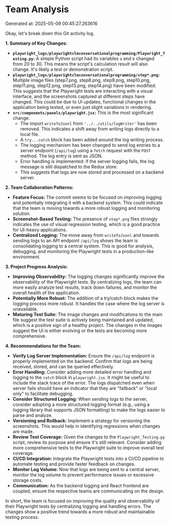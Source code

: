# Team Analysis
Generated at: 2025-05-09 00:45:27.263616

Okay, let's break down this Git activity log.

**1. Summary of Key Changes:**

*   **`playwright_logs/playwrightclmconversationalprogramming/Playwright_Testing.py`:**  A simple Python script had its variables `a` and `b` changed from 20 to 30. This means the script's calculation result will also change.  It's likely a test or demonstration script.
*   **`playwright_logs/playwrightclmconversationalprogramming/step*.png`:** Multiple image files (step7.png, step8.png, step9.png, step10.png, step11.png, step12.png, step13.png, step14.png) have been modified. This suggests that the Playwright tests are interacting with a visual interface, and the screenshots captured at different steps have changed.  This could be due to UI updates, functional changes in the application being tested, or even just slight variations in rendering.
*   **`src/components/panels/playwright.jsx`:** This is the most significant change.
    *   The import `writeToJsonl` from `'../../utils/logWriter'` has been removed. This indicates a shift away from writing logs directly to a local file.
    *   A `try...catch` block has been added around the log writing process.
    *   The logging mechanism has been changed to send log entries to a server endpoint (`/api/log`) using a `fetch` request with the `POST` method.  The log entry is sent as JSON.
    *   Error handling is implemented: if the server logging fails, the log message is still dispatched to the Redux store.
    *   This suggests that logs are now stored and processed on a backend server.

**2. Team Collaboration Patterns:**

*   **Feature Focus:** The commit seems to be focused on improving logging and potentially integrating it with a backend system. This could indicate that the team is moving towards a more robust logging and monitoring solution.
*   **Screenshot-Based Testing:** The presence of `step*.png` files strongly indicates the use of visual regression testing, which is a good practice for UI-heavy applications.
*   **Centralized Logging:** The move away from `writeToJsonl` and towards sending logs to an API endpoint `/api/log` shows the team is consolidating logging to a central system. This is good for analysis, debugging, and monitoring the Playwright tests in a production-like environment.

**3. Project Progress Analysis:**

*   **Improving Observability:** The logging changes significantly improve the observability of the Playwright tests.  By centralizing logs, the team can more easily analyze test results, track down failures, and monitor the overall health of the application.
*   **Potentially More Robust:** The addition of a try/catch block makes the logging process more robust. It handles the case where the log server is unavailable.
*   **Maturing Test Suite:**  The image changes and modifications to the main file suggest the test suite is actively being maintained and updated, which is a positive sign of a healthy project. The changes in the images suggest the UI is either evolving or the tests are becoming more comprehensive.

**4. Recommendations for the Team:**

*   **Verify Log Server Implementation:** Ensure the `/api/log` endpoint is properly implemented on the backend.  Confirm that logs are being received, stored, and can be queried effectively.
*   **Error Handling:** Consider adding more detailed error handling and logging to the `catch` block in `playwright.jsx`.  It might be useful to include the stack trace of the error. The logs dispatched even when server fails should have an indicator that they are "fallback" or "local only" to facilitate debugging.
*   **Consider Structured Logging:** When sending logs to the server, consider adopting a more structured logging format (e.g., using a logging library that supports JSON formatting) to make the logs easier to parse and analyze.
*   **Versioning and Rollback:** Implement a strategy for versioning the screenshots. This would help in identifying regressions when changes are made.
*   **Review Test Coverage:** Given the changes to the `Playwright_Testing.py` script, review its purpose and ensure it's still relevant. Consider adding more comprehensive tests to the Playwright suite to improve overall test coverage.
*   **CI/CD Integration:** Integrate the Playwright tests into a CI/CD pipeline to automate testing and provide faster feedback on changes.
*   **Monitor Log Volume:** Now that logs are being sent to a central server, monitor the log volume to prevent performance issues or excessive storage costs.
*   **Communication:** As the backend logging and React frontend are coupled, ensure the respective teams are communicating on the design.

In short, the team is focused on improving the quality and observability of their Playwright tests by centralizing logging and handling errors. The changes show a positive trend towards a more robust and maintainable testing process.
